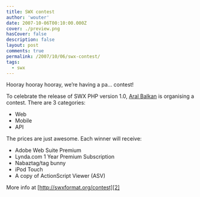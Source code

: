 ```yaml
---
title: SWX contest
author: 'wouter'
date: 2007-10-06T00:10:00.000Z
cover: ./preview.png
hasCover: false
description: false
layout: post
comments: true
permalink: /2007/10/06/swx-contest/
tags:
  - swx
---
```

Hooray hooray hooray, we’re having a pa… contest!

To celebrate the release of SWX PHP version 1.0, [Aral Balkan][1] is organising a contest. There are 3 categories:

*   Web
*   Mobile
*   API

The prices are just awesome. Each winner will receive:

*   Adobe Web Suite Premium
*   Lynda.com 1 Year Premium Subscription
*   Nabaztag/tag bunny
*   iPod Touch
*   A copy of ActionScript Viewer (ASV)

More info at [http://swxformat.org/contest][2]

 [1]: http://www.aralbalkan.com/
 [2]: http://swxformat.org/contest